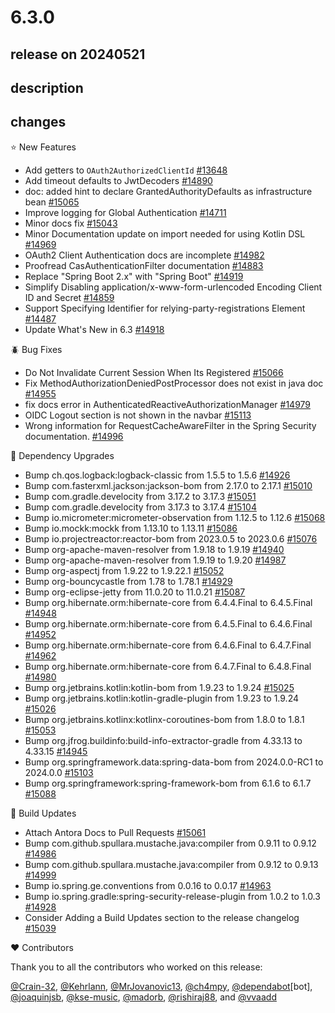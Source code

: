 # 6.3.0

## release on 20240521

## description

## changes

⭐ New Features

* Add getters to <code>OAuth2AuthorizedClientId</code> <a href="https://github.com/spring-projects/spring-security/pull/13648" data-hovercard-type="pull_request" data-hovercard-url="/spring-projects/spring-security/pull/13648/hovercard">#13648</a>
* Add timeout defaults to JwtDecoders <a href="https://github.com/spring-projects/spring-security/pull/14890" data-hovercard-type="pull_request" data-hovercard-url="/spring-projects/spring-security/pull/14890/hovercard">#14890</a>
* doc: added hint to declare GrantedAuthorityDefaults as infrastructure bean <a href="https://github.com/spring-projects/spring-security/issues/15065" data-hovercard-type="issue" data-hovercard-url="/spring-projects/spring-security/issues/15065/hovercard">#15065</a>
* Improve logging for Global Authentication <a href="https://github.com/spring-projects/spring-security/pull/14711" data-hovercard-type="pull_request" data-hovercard-url="/spring-projects/spring-security/pull/14711/hovercard">#14711</a>
* Minor docs fix <a href="https://github.com/spring-projects/spring-security/pull/15043" data-hovercard-type="pull_request" data-hovercard-url="/spring-projects/spring-security/pull/15043/hovercard">#15043</a>
* Minor Documentation update on import needed for using Kotlin DSL <a href="https://github.com/spring-projects/spring-security/pull/14969" data-hovercard-type="pull_request" data-hovercard-url="/spring-projects/spring-security/pull/14969/hovercard">#14969</a>
* OAuth2 Client Authentication docs are incomplete <a href="https://github.com/spring-projects/spring-security/issues/14982" data-hovercard-type="issue" data-hovercard-url="/spring-projects/spring-security/issues/14982/hovercard">#14982</a>
* Proofread CasAuthenticationFilter documentation <a href="https://github.com/spring-projects/spring-security/pull/14883" data-hovercard-type="pull_request" data-hovercard-url="/spring-projects/spring-security/pull/14883/hovercard">#14883</a>
* Replace "Spring Boot 2.x" with "Spring Boot" <a href="https://github.com/spring-projects/spring-security/pull/14919" data-hovercard-type="pull_request" data-hovercard-url="/spring-projects/spring-security/pull/14919/hovercard">#14919</a>
* Simplify Disabling application/x-www-form-urlencoded Encoding Client ID and Secret <a href="https://github.com/spring-projects/spring-security/pull/14859" data-hovercard-type="pull_request" data-hovercard-url="/spring-projects/spring-security/pull/14859/hovercard">#14859</a>
* Support Specifying Identifier for relying-party-registrations Element <a href="https://github.com/spring-projects/spring-security/issues/14487" data-hovercard-type="issue" data-hovercard-url="/spring-projects/spring-security/issues/14487/hovercard">#14487</a>
* Update What's New in 6.3 <a href="https://github.com/spring-projects/spring-security/issues/14918" data-hovercard-type="issue" data-hovercard-url="/spring-projects/spring-security/issues/14918/hovercard">#14918</a>

🪲 Bug Fixes

* Do Not Invalidate Current Session When Its Registered <a href="https://github.com/spring-projects/spring-security/pull/15066" data-hovercard-type="pull_request" data-hovercard-url="/spring-projects/spring-security/pull/15066/hovercard">#15066</a>
* Fix MethodAuthorizationDeniedPostProcessor does not exist in java doc <a href="https://github.com/spring-projects/spring-security/pull/14955" data-hovercard-type="pull_request" data-hovercard-url="/spring-projects/spring-security/pull/14955/hovercard">#14955</a>
* fix docs error in AuthenticatedReactiveAuthorizationManager <a href="https://github.com/spring-projects/spring-security/pull/14979" data-hovercard-type="pull_request" data-hovercard-url="/spring-projects/spring-security/pull/14979/hovercard">#14979</a>
* OIDC Logout section is not shown in the navbar <a href="https://github.com/spring-projects/spring-security/issues/15113" data-hovercard-type="issue" data-hovercard-url="/spring-projects/spring-security/issues/15113/hovercard">#15113</a>
* Wrong information for RequestCacheAwareFilter in the Spring Security documentation. <a href="https://github.com/spring-projects/spring-security/issues/14996" data-hovercard-type="issue" data-hovercard-url="/spring-projects/spring-security/issues/14996/hovercard">#14996</a>

🔨 Dependency Upgrades

* Bump ch.qos.logback:logback-classic from 1.5.5 to 1.5.6 <a href="https://github.com/spring-projects/spring-security/pull/14926" data-hovercard-type="pull_request" data-hovercard-url="/spring-projects/spring-security/pull/14926/hovercard">#14926</a>
* Bump com.fasterxml.jackson:jackson-bom from 2.17.0 to 2.17.1 <a href="https://github.com/spring-projects/spring-security/pull/15010" data-hovercard-type="pull_request" data-hovercard-url="/spring-projects/spring-security/pull/15010/hovercard">#15010</a>
* Bump com.gradle.develocity from 3.17.2 to 3.17.3 <a href="https://github.com/spring-projects/spring-security/pull/15051" data-hovercard-type="pull_request" data-hovercard-url="/spring-projects/spring-security/pull/15051/hovercard">#15051</a>
* Bump com.gradle.develocity from 3.17.3 to 3.17.4 <a href="https://github.com/spring-projects/spring-security/pull/15104" data-hovercard-type="pull_request" data-hovercard-url="/spring-projects/spring-security/pull/15104/hovercard">#15104</a>
* Bump io.micrometer:micrometer-observation from 1.12.5 to 1.12.6 <a href="https://github.com/spring-projects/spring-security/pull/15068" data-hovercard-type="pull_request" data-hovercard-url="/spring-projects/spring-security/pull/15068/hovercard">#15068</a>
* Bump io.mockk:mockk from 1.13.10 to 1.13.11 <a href="https://github.com/spring-projects/spring-security/pull/15086" data-hovercard-type="pull_request" data-hovercard-url="/spring-projects/spring-security/pull/15086/hovercard">#15086</a>
* Bump io.projectreactor:reactor-bom from 2023.0.5 to 2023.0.6 <a href="https://github.com/spring-projects/spring-security/pull/15076" data-hovercard-type="pull_request" data-hovercard-url="/spring-projects/spring-security/pull/15076/hovercard">#15076</a>
* Bump org-apache-maven-resolver from 1.9.18 to 1.9.19 <a href="https://github.com/spring-projects/spring-security/pull/14940" data-hovercard-type="pull_request" data-hovercard-url="/spring-projects/spring-security/pull/14940/hovercard">#14940</a>
* Bump org-apache-maven-resolver from 1.9.19 to 1.9.20 <a href="https://github.com/spring-projects/spring-security/pull/14987" data-hovercard-type="pull_request" data-hovercard-url="/spring-projects/spring-security/pull/14987/hovercard">#14987</a>
* Bump org-aspectj from 1.9.22 to 1.9.22.1 <a href="https://github.com/spring-projects/spring-security/pull/15052" data-hovercard-type="pull_request" data-hovercard-url="/spring-projects/spring-security/pull/15052/hovercard">#15052</a>
* Bump org-bouncycastle from 1.78 to 1.78.1 <a href="https://github.com/spring-projects/spring-security/pull/14929" data-hovercard-type="pull_request" data-hovercard-url="/spring-projects/spring-security/pull/14929/hovercard">#14929</a>
* Bump org-eclipse-jetty from 11.0.20 to 11.0.21 <a href="https://github.com/spring-projects/spring-security/pull/15087" data-hovercard-type="pull_request" data-hovercard-url="/spring-projects/spring-security/pull/15087/hovercard">#15087</a>
* Bump org.hibernate.orm:hibernate-core from 6.4.4.Final to 6.4.5.Final <a href="https://github.com/spring-projects/spring-security/pull/14948" data-hovercard-type="pull_request" data-hovercard-url="/spring-projects/spring-security/pull/14948/hovercard">#14948</a>
* Bump org.hibernate.orm:hibernate-core from 6.4.5.Final to 6.4.6.Final <a href="https://github.com/spring-projects/spring-security/pull/14952" data-hovercard-type="pull_request" data-hovercard-url="/spring-projects/spring-security/pull/14952/hovercard">#14952</a>
* Bump org.hibernate.orm:hibernate-core from 6.4.6.Final to 6.4.7.Final <a href="https://github.com/spring-projects/spring-security/pull/14962" data-hovercard-type="pull_request" data-hovercard-url="/spring-projects/spring-security/pull/14962/hovercard">#14962</a>
* Bump org.hibernate.orm:hibernate-core from 6.4.7.Final to 6.4.8.Final <a href="https://github.com/spring-projects/spring-security/pull/14980" data-hovercard-type="pull_request" data-hovercard-url="/spring-projects/spring-security/pull/14980/hovercard">#14980</a>
* Bump org.jetbrains.kotlin:kotlin-bom from 1.9.23 to 1.9.24 <a href="https://github.com/spring-projects/spring-security/pull/15025" data-hovercard-type="pull_request" data-hovercard-url="/spring-projects/spring-security/pull/15025/hovercard">#15025</a>
* Bump org.jetbrains.kotlin:kotlin-gradle-plugin from 1.9.23 to 1.9.24 <a href="https://github.com/spring-projects/spring-security/pull/15026" data-hovercard-type="pull_request" data-hovercard-url="/spring-projects/spring-security/pull/15026/hovercard">#15026</a>
* Bump org.jetbrains.kotlinx:kotlinx-coroutines-bom from 1.8.0 to 1.8.1 <a href="https://github.com/spring-projects/spring-security/pull/15053" data-hovercard-type="pull_request" data-hovercard-url="/spring-projects/spring-security/pull/15053/hovercard">#15053</a>
* Bump org.jfrog.buildinfo:build-info-extractor-gradle from 4.33.13 to 4.33.15 <a href="https://github.com/spring-projects/spring-security/pull/14945" data-hovercard-type="pull_request" data-hovercard-url="/spring-projects/spring-security/pull/14945/hovercard">#14945</a>
* Bump org.springframework.data:spring-data-bom from 2024.0.0-RC1 to 2024.0.0 <a href="https://github.com/spring-projects/spring-security/pull/15103" data-hovercard-type="pull_request" data-hovercard-url="/spring-projects/spring-security/pull/15103/hovercard">#15103</a>
* Bump org.springframework:spring-framework-bom from 6.1.6 to 6.1.7 <a href="https://github.com/spring-projects/spring-security/pull/15088" data-hovercard-type="pull_request" data-hovercard-url="/spring-projects/spring-security/pull/15088/hovercard">#15088</a>

🔩 Build Updates

* Attach Antora Docs to Pull Requests <a href="https://github.com/spring-projects/spring-security/issues/15061" data-hovercard-type="issue" data-hovercard-url="/spring-projects/spring-security/issues/15061/hovercard">#15061</a>
* Bump com.github.spullara.mustache.java:compiler from 0.9.11 to 0.9.12 <a href="https://github.com/spring-projects/spring-security/pull/14986" data-hovercard-type="pull_request" data-hovercard-url="/spring-projects/spring-security/pull/14986/hovercard">#14986</a>
* Bump com.github.spullara.mustache.java:compiler from 0.9.12 to 0.9.13 <a href="https://github.com/spring-projects/spring-security/pull/14999" data-hovercard-type="pull_request" data-hovercard-url="/spring-projects/spring-security/pull/14999/hovercard">#14999</a>
* Bump io.spring.ge.conventions from 0.0.16 to 0.0.17 <a href="https://github.com/spring-projects/spring-security/pull/14963" data-hovercard-type="pull_request" data-hovercard-url="/spring-projects/spring-security/pull/14963/hovercard">#14963</a>
* Bump io.spring.gradle:spring-security-release-plugin from 1.0.2 to 1.0.3 <a href="https://github.com/spring-projects/spring-security/pull/14928" data-hovercard-type="pull_request" data-hovercard-url="/spring-projects/spring-security/pull/14928/hovercard">#14928</a>
* Consider Adding a Build Updates section to the release changelog <a href="https://github.com/spring-projects/spring-security/issues/15039" data-hovercard-type="issue" data-hovercard-url="/spring-projects/spring-security/issues/15039/hovercard">#15039</a>

❤️ Contributors

Thank you to all the contributors who worked on this release:

<a class="user-mention notranslate" data-hovercard-type="user" data-hovercard-url="/users/Crain-32/hovercard" data-octo-click="hovercard-link-click" data-octo-dimensions="link_type:self" href="https://github.com/Crain-32">@Crain-32</a>, <a class="user-mention notranslate" data-hovercard-type="user" data-hovercard-url="/users/Kehrlann/hovercard" data-octo-click="hovercard-link-click" data-octo-dimensions="link_type:self" href="https://github.com/Kehrlann">@Kehrlann</a>, <a class="user-mention notranslate" data-hovercard-type="user" data-hovercard-url="/users/MrJovanovic13/hovercard" data-octo-click="hovercard-link-click" data-octo-dimensions="link_type:self" href="https://github.com/MrJovanovic13">@MrJovanovic13</a>, <a class="user-mention notranslate" data-hovercard-type="user" data-hovercard-url="/users/ch4mpy/hovercard" data-octo-click="hovercard-link-click" data-octo-dimensions="link_type:self" href="https://github.com/ch4mpy">@ch4mpy</a>, <a class="user-mention notranslate" data-hovercard-type="organization" data-hovercard-url="/orgs/dependabot/hovercard" data-octo-click="hovercard-link-click" data-octo-dimensions="link_type:self" href="https://github.com/dependabot">@dependabot</a>[bot], <a class="user-mention notranslate" data-hovercard-type="user" data-hovercard-url="/users/joaquinjsb/hovercard" data-octo-click="hovercard-link-click" data-octo-dimensions="link_type:self" href="https://github.com/joaquinjsb">@joaquinjsb</a>, <a class="user-mention notranslate" data-hovercard-type="user" data-hovercard-url="/users/kse-music/hovercard" data-octo-click="hovercard-link-click" data-octo-dimensions="link_type:self" href="https://github.com/kse-music">@kse-music</a>, <a class="user-mention notranslate" data-hovercard-type="user" data-hovercard-url="/users/madorb/hovercard" data-octo-click="hovercard-link-click" data-octo-dimensions="link_type:self" href="https://github.com/madorb">@madorb</a>, <a class="user-mention notranslate" data-hovercard-type="user" data-hovercard-url="/users/rishiraj88/hovercard" data-octo-click="hovercard-link-click" data-octo-dimensions="link_type:self" href="https://github.com/rishiraj88">@rishiraj88</a>, and <a class="user-mention notranslate" data-hovercard-type="user" data-hovercard-url="/users/vvaadd/hovercard" data-octo-click="hovercard-link-click" data-octo-dimensions="link_type:self" href="https://github.com/vvaadd">@vvaadd</a>

